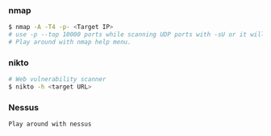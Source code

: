 ### nmap
```sh
$ nmap -A -T4 -p- <Target IP>
# use -p --top 10000 ports while scanning UDP ports with -sU or it will take forever to complete the scan
# Play around with nmap help menu.
```

### nikto 
```sh
# Web vulnerability scanner
$ nikto -h <target URL>
```

### Nessus 

```
Play around with nessus
```